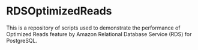 # RDSOptimizedReads
This is a repository of scripts used to demonstrate the performance of Optimized Reads feature by Amazon Relational Database Service (RDS) for PostgreSQL.
